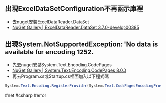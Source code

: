 ## 出現ExcelDataSetConfiguration不再函示庫裡

* 去nuget安裝ExcelDataReader.DataSet
* [NuGet Gallery | ExcelDataReader.DataSet 3.7.0-develop00385](https://www.nuget.org/packages/ExcelDataReader.DataSet/3.7.0-develop00385)

## 出現System.NotSupportedException: 'No data is available for encoding 1252.

* 先去nuget安裝System.Text.Encoding.CodePages
* [NuGet Gallery | System.Text.Encoding.CodePages 8.0.0](https://www.nuget.org/packages/System.Text.Encoding.CodePages)
* 再去Program.cs或Startup.cs裡面加入以下程式碼
```csharp
System.Text.Encoding.RegisterProvider(System.Text.CodePagesEncodingProvider.Instance);
```
#net #csharp #error